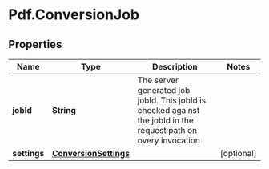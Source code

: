 # Pdf.ConversionJob

## Properties
Name | Type | Description | Notes
------------ | ------------- | ------------- | -------------
**jobId** | **String** | The server generated job jobId. This jobId is checked against the jobId in the request path on overy invocation | 
**settings** | [**ConversionSettings**](ConversionSettings.md) |  | [optional] 


